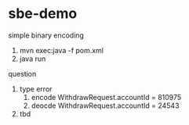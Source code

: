 # sbe-demo
simple binary encoding

1. mvn exec:java -f pom.xml
2. java run

question
1. type error
   1. encode WithdrawRequest.accountId = 810975 
   2. deocde WithdrawRequest.accountId = 24543
2. tbd
